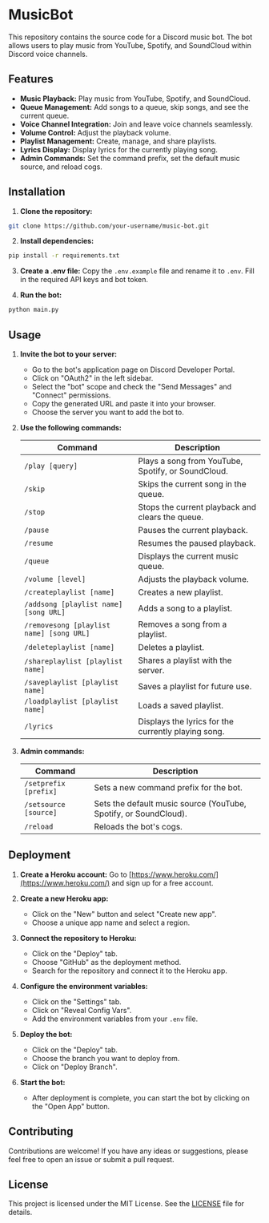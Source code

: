 # MusicBot

This repository contains the source code for a Discord music bot. The bot allows users to play music from YouTube, Spotify, and SoundCloud within Discord voice channels.

## Features

* **Music Playback:** Play music from YouTube, Spotify, and SoundCloud.
* **Queue Management:** Add songs to a queue, skip songs, and see the current queue.
* **Voice Channel Integration:** Join and leave voice channels seamlessly.
* **Volume Control:** Adjust the playback volume.
* **Playlist Management:** Create, manage, and share playlists.
* **Lyrics Display:** Display lyrics for the currently playing song.
* **Admin Commands:** Set the command prefix, set the default music source, and reload cogs.

## Installation

1. **Clone the repository:**
```bash
git clone https://github.com/your-username/music-bot.git
```

2. **Install dependencies:**
```bash
pip install -r requirements.txt
```

3. **Create a .env file:** Copy the `.env.example` file and rename it to `.env`. Fill in the required API keys and bot token.

4. **Run the bot:**
```bash
python main.py
```

## Usage

1. **Invite the bot to your server:**
   - Go to the bot's application page on Discord Developer Portal.
   - Click on "OAuth2" in the left sidebar.
   - Select the "bot" scope and check the "Send Messages" and "Connect" permissions.
   - Copy the generated URL and paste it into your browser.
   - Choose the server you want to add the bot to.

2. **Use the following commands:**

   | Command           | Description                                                              |
   |-------------------|-----------------------------------------------------------------------|
   | `/play [query]`    | Plays a song from YouTube, Spotify, or SoundCloud.                      |
   | `/skip`           | Skips the current song in the queue.                                     |
   | `/stop`           | Stops the current playback and clears the queue.                          |
   | `/pause`          | Pauses the current playback.                                             |
   | `/resume`         | Resumes the paused playback.                                             |
   | `/queue`          | Displays the current music queue.                                      |
   | `/volume [level]`  | Adjusts the playback volume.                                           |
   | `/createplaylist [name]` | Creates a new playlist.                                           |
   | `/addsong [playlist name] [song URL]` | Adds a song to a playlist.                              |
   | `/removesong [playlist name] [song URL]` | Removes a song from a playlist.                      |
   | `/deleteplaylist [name]` | Deletes a playlist.                                              |
   | `/shareplaylist [playlist name]` | Shares a playlist with the server.                          |
   | `/saveplaylist [playlist name]` | Saves a playlist for future use.                            |
   | `/loadplaylist [playlist name]` | Loads a saved playlist.                                    |
   | `/lyrics`         | Displays the lyrics for the currently playing song.                      |

3. **Admin commands:**

   | Command             | Description                                                              |
   |---------------------|-----------------------------------------------------------------------|
   | `/setprefix [prefix]` | Sets a new command prefix for the bot.                               |
   | `/setsource [source]` | Sets the default music source (YouTube, Spotify, or SoundCloud).      |
   | `/reload`            | Reloads the bot's cogs.                                                |

## Deployment

1. **Create a Heroku account:** Go to [https://www.heroku.com/](https://www.heroku.com/) and sign up for a free account.

2. **Create a new Heroku app:**
   - Click on the "New" button and select "Create new app".
   - Choose a unique app name and select a region.

3. **Connect the repository to Heroku:**
   - Click on the "Deploy" tab.
   - Choose "GitHub" as the deployment method.
   - Search for the repository and connect it to the Heroku app.

4. **Configure the environment variables:**
   - Click on the "Settings" tab.
   - Click on "Reveal Config Vars".
   - Add the environment variables from your `.env` file.

5. **Deploy the bot:**
   - Click on the "Deploy" tab.
   - Choose the branch you want to deploy from.
   - Click on "Deploy Branch".

6. **Start the bot:**
   - After deployment is complete, you can start the bot by clicking on the "Open App" button.

## Contributing

Contributions are welcome! If you have any ideas or suggestions, please feel free to open an issue or submit a pull request.

## License

This project is licensed under the MIT License. See the [LICENSE](LICENSE) file for details.